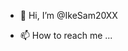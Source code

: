 - 👋 Hi, I’m @IkeSam20XX

- 📫 How to reach me ...

<!---
IkeSam20XX/IkeSam20XX is a ✨ special ✨ repository because its `README.md` (this file) appears on your GitHub profile.
You can click the Preview link to take a look at your changes.
--->
